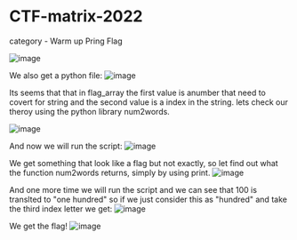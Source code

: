 # CTF-matrix-2022
category - Warm up
Pring Flag

![image](https://user-images.githubusercontent.com/81467647/179411343-f67006b4-fafc-438c-bf25-7d7b64200d12.png)

We also get a python file:
![image](https://user-images.githubusercontent.com/81467647/179412452-4e68865f-818c-4e73-ba86-94e2cd8077c5.png)

Its seems that that in flag_array the first value is anumber that need to covert for string and the second value is a index in the string.
lets check our theroy using the python library num2words.

![image](https://user-images.githubusercontent.com/81467647/179416225-53e7f6ff-5edd-4b46-a4ae-255b6a9b4736.png)

And now we will run the script:
![image](https://user-images.githubusercontent.com/81467647/179416277-4b9d37bb-6671-4eb6-978b-2bfa9754b0a2.png)

We get something that look like a flag but not exactly, so let find out what the function num2words returns, simply by using print.
 ![image](https://user-images.githubusercontent.com/81467647/179416366-ec1cfd20-a914-4133-8e69-f3307e9a40fc.png)

And one more time we will run the script and we can see that 100 is translted to "one hundred" so if we just consider this as "hundred" and take the third index letter we get:
![image](https://user-images.githubusercontent.com/81467647/179416453-408cb991-ef38-4a16-82d7-57e0d43aaf6d.png)

We get the flag!
![image](https://user-images.githubusercontent.com/81467647/179416498-2ce22be1-1411-4ddf-8d9f-b957f18862ec.png)
